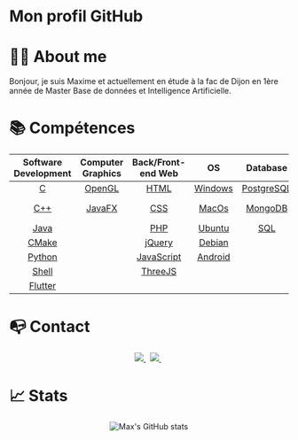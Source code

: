 # Mon profil GitHub

# 👨‍💻 About me

Bonjour, je suis Maxime et actuellement en étude à la fac de Dijon en 1ère année de Master Base de données et Intelligence Artificielle.

# 📚 Compétences


<table align="center">
	<thead>
		<tr>
			<th colspan="1"><b>Software Development</b></th>
			<th colspan="1"><b>Computer Graphics</b></th>
			<th colspan="1"><b>Back/Front-end Web</b></th>
			<th colspan="1"><b>OS</b></th>
			<th colspan="1"><b>Database</b></th>
			<th colspan="2"><b>Software</b></th>
		</tr>
	</thead>
	<tbody>
		<tr>
			<td align="center"><a href="https://en.wikipedia.org/wiki/C_(programming_language)">C</a></td>
			<td align="center"><a href="https://www.opengl.org/">OpenGL</a></td>
			<td align="center"><a href="https://en.wikipedia.org/wiki/HTML">HTML</a></td>
			<td align="center"><a href="https://www.microsoft.com/fr-fr/windows">Windows</a></td>
            		<td align="center"><a href="https://www.postgresql.org/">PostgreSQL</a></td>
			<td align="center"><a href="https://www.jetbrains.com/">JetBrains</a></td>
			<td align="center"><a href="https://git-scm.com/">Git</a></td>
		</tr>
		<tr>
			<td align="center"><a href="https://en.wikipedia.org/wiki/C%2B%2B">C++</a></td>
			<td align="center"><a href="https://openjfx.io/">JavaFX</a></td>
			<td align="center"><a href="https://en.wikipedia.org/wiki/CSS">CSS</a></td>
			<td align="center"><a href="https://www.apple.com/fr/macos">MacOs</a></td>
			<td align="center"><a href="https://www.mongodb.com/">MongoDB</a></td>
			<td align="center"><a href="https://developer.android.com/studio">Android Studio</a></td>
			<td align="center"><a href="https://github.com/">GitHub</a></td>
		</tr>
		<tr>
			<td align="center"><a href="https://www.java.com/">Java</a></td>
			<td align="center"><a href=""></a></td>
			<td align="center"><a href="https://www.php.net/">PHP</a></td>
			<td align="center"><a href="https://ubuntu.com/">Ubuntu</a></td>
			<td align="center"><a href="https://en.wikipedia.org/wiki/SQL">SQL</a></td>
			<td align="center"><a href="https://www.arduino.cc/">Arduino</a></td>
			<td align="center"><a href=""></a></td>
		</tr>
		<tr>
			<td align="center"><a href="https://cmake.org/">CMake</a></td>
			<td align="center"><a href=""></a></td>
			<td align="center"><a href="https://jquery.com/">jQuery</a></td>
			<td align="center"><a href="https://www.debian.org/">Debian</a></td>
			<td align="center"><a href=""></a></td>
			<td align="center"><a href="https://code.visualstudio.com/">VSCode</a></td>
			<td align="center"><a href=""></a></td>
		</tr>
		<tr>
			<td align="center"><a href="https://www.python.org/">Python</a></td>
			<td align="center"><a href=""></a></td>
			<td align="center"><a href="https://developer.mozilla.org/fr/docs/Web/JavaScript">JavaScript</a></td>
			<td align="center"><a href="https://www.android.com/">Android</a></td>
			<td align="center"><a href=""></a></td>
			<td align="center"><a href="https://www.docker.com/">Docker</a></td>
			<td align="center"><a href=""></a></td>
		</tr>
		<tr>
			<td align="center"><a href="https://fr.wikipedia.org/wiki/Shell_Unix">Shell</a></td>
			<td align="center"><a href=""></a></td>
			<td align="center"><a href="https://threejs.org/">ThreeJS</a></td>
			<td align="center"><a href=""></a></td>
			<td align="center"><a href=""></a></td>
			<td align="center"><a href="https://www.oracle.com/">Oracle</a></td>
			<td align="center"><a href=""></a></td>
		</tr>
		<tr>
			<td align="center"><a href="https://flutter.dev/?gclid=Cj0KCQjwuZGnBhD1ARIsACxbAVj6GGp7QQJJiPqw9etmF_KfbAhO3BzKNQ5Af7G1V3DaoxtcKYNab6gaAomsEALw_wcB&gclsrc=aw.ds">Flutter</a></td>
			<td align="center"><a href=""></a></td>
			<td align="center"><a href=""></a></td>
			<td align="center"><a href=""></a></td>
			<td align="center"><a href=""></a></td>
			<td align="center"><a href="https://www.atlassian.com/software/jira">JIRA</a></td>
			<td align="center"><a href=""></a></td>
		</tr>
	</tbody>
</table>

# 📭 Contact

<p align="center">
	<a href="https://www.linkedin.com/in/maxime-colliat-6561a1235/">
		<img src="https://img.shields.io/badge/-LINKEDIN-0077B5?style=for-the-badge&logo=linkedin&logoColor=white">
	</a>	
	<span>&nbsp;</span>
	<a href="mailto:mcolliat21@gmail.com">
		<img src="https://img.shields.io/badge/-GMAIL-D14836?style=for-the-badge&logo=gmail&logoColor=white">
	</a>
	<span>&nbsp;</span>	
</p>

# 📈 Stats

<div align="center">
  <p align="center">
    <img src="https://github-readme-stats.vercel.app/api?username=Maxime-Cllt&show_icons=true" alt="Max's GitHub stats">
  </p>
</div>
